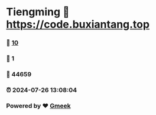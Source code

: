 # Tiengming :link: https://code.buxiantang.top 
### :page_facing_up: [10](https://code.buxiantang.top/tag.html) 
### :speech_balloon: 1 
### :hibiscus: 44659 
### :alarm_clock: 2024-07-26 13:08:04 
### Powered by :heart: [Gmeek](https://github.com/Meekdai/Gmeek)
